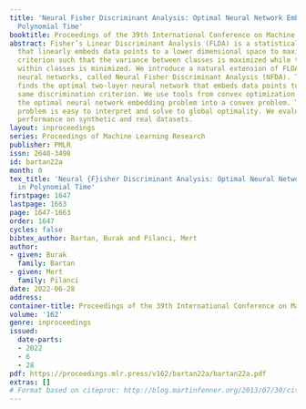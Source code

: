 ```yaml
---
title: 'Neural Fisher Discriminant Analysis: Optimal Neural Network Embeddings in
  Polynomial Time'
booktitle: Proceedings of the 39th International Conference on Machine Learning
abstract: Fisher’s Linear Discriminant Analysis (FLDA) is a statistical analysis method
  that linearly embeds data points to a lower dimensional space to maximize a discrimination
  criterion such that the variance between classes is maximized while the variance
  within classes is minimized. We introduce a natural extension of FLDA that employs
  neural networks, called Neural Fisher Discriminant Analysis (NFDA). This method
  finds the optimal two-layer neural network that embeds data points to optimize the
  same discrimination criterion. We use tools from convex optimization to transform
  the optimal neural network embedding problem into a convex problem. The resulting
  problem is easy to interpret and solve to global optimality. We evaluate the method’s
  performance on synthetic and real datasets.
layout: inproceedings
series: Proceedings of Machine Learning Research
publisher: PMLR
issn: 2640-3498
id: bartan22a
month: 0
tex_title: 'Neural {F}isher Discriminant Analysis: Optimal Neural Network Embeddings
  in Polynomial Time'
firstpage: 1647
lastpage: 1663
page: 1647-1663
order: 1647
cycles: false
bibtex_author: Bartan, Burak and Pilanci, Mert
author:
- given: Burak
  family: Bartan
- given: Mert
  family: Pilanci
date: 2022-06-28
address:
container-title: Proceedings of the 39th International Conference on Machine Learning
volume: '162'
genre: inproceedings
issued:
  date-parts:
  - 2022
  - 6
  - 28
pdf: https://proceedings.mlr.press/v162/bartan22a/bartan22a.pdf
extras: []
# Format based on citeproc: http://blog.martinfenner.org/2013/07/30/citeproc-yaml-for-bibliographies/
---
```

